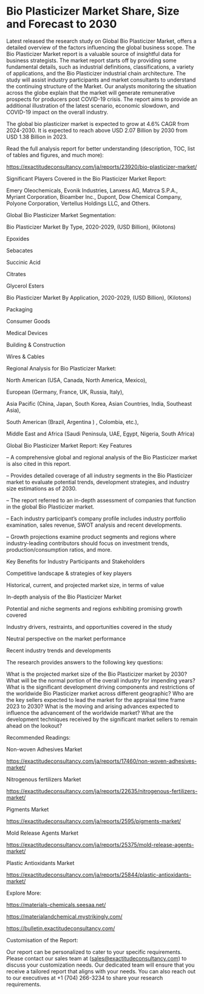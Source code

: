 # Bio Plasticizer Market Share, Size and Forecast to 2030

Latest released the research study on Global Bio Plasticizer Market, offers a detailed overview of the factors influencing the global business scope. The Bio Plasticizer Market report is a valuable source of insightful data for business strategists. The market report starts off by providing some fundamental details, such as industrial definitions, classifications, a variety of applications, and the Bio Plasticizer industrial chain architecture. The study will assist industry participants and market consultants to understand the continuing structure of the Market. Our analysts monitoring the situation across the globe explain that the market will generate remunerative prospects for producers post COVID-19 crisis. The report aims to provide an additional illustration of the latest scenario, economic slowdown, and COVID-19 impact on the overall industry.

The global bio plasticizer market is expected to grow at 4.6% CAGR from 2024-2030. It is expected to reach above USD 2.07 Billion by 2030 from USD 1.38 Billion in 2023.

Read the full analysis report for better understanding (description, TOC, list of tables and figures, and much more):

https://exactitudeconsultancy.com/ja/reports/23920/bio-plasticizer-market/

Significant Players Covered in the Bio Plasticizer Market Report:

Emery Oleochemicals, Evonik Industries, Lanxess AG, Matrca S.P.A., Myriant Corporation, Bioamber Inc., Dupont, Dow Chemical Company, Polyone Corporation, Vertellus Holdings LLC, and Others.

Global Bio Plasticizer Market Segmentation:

Bio Plasticizer Market By Type, 2020-2029, (USD Billion), (Kilotons)

Epoxides

Sebacates

Succinic Acid

Citrates

Glycerol Esters

Bio Plasticizer Market By Application, 2020-2029, (USD Billion), (Kilotons)

Packaging

Consumer Goods

Medical Devices

Building & Construction

Wires & Cables

Regional Analysis for Bio Plasticizer Market:

North American (USA, Canada, North America, Mexico),

European (Germany, France, UK, Russia, Italy),

Asia Pacific (China, Japan, South Korea, Asian Countries, India, Southeast Asia),

South American (Brazil, Argentina ) , Colombia, etc.),

Middle East and Africa (Saudi Peninsula, UAE, Egypt, Nigeria, South Africa)

Global Bio Plasticizer Market Report: Key Features

– A comprehensive global and regional analysis of the Bio Plasticizer market is also cited in this report.

– Provides detailed coverage of all industry segments in the Bio Plasticizer market to evaluate potential trends, development strategies, and industry size estimations as of 2030.

– The report referred to an in-depth assessment of companies that function in the global Bio Plasticizer market.

– Each industry participant’s company profile includes industry portfolio examination, sales revenue, SWOT analysis and recent developments.

– Growth projections examine product segments and regions where industry-leading contributors should focus on investment trends, production/consumption ratios, and more.

Key Benefits for Industry Participants and Stakeholders

Competitive landscape & strategies of key players

Historical, current, and projected market size, in terms of value

In-depth analysis of the Bio Plasticizer Market

Potential and niche segments and regions exhibiting promising growth covered

Industry drivers, restraints, and opportunities covered in the study

Neutral perspective on the market performance

Recent industry trends and developments

The research provides answers to the following key questions:

What is the projected market size of the Bio Plasticizer market by 2030?
What will be the normal portion of the overall industry for impending years?
What is the significant development driving components and restrictions of the worldwide Bio Plasticizer market across different geographic?
Who are the key sellers expected to lead the market for the appraisal time frame 2023 to 2030?
What is the moving and arising advances expected to influence the advancement of the worldwide market?
What are the development techniques received by the significant market sellers to remain ahead on the lookout?

Recommended Readings:

Non-woven Adhesives Market

https://exactitudeconsultancy.com/ja/reports/17460/non-woven-adhesives-market/

Nitrogenous fertilizers Market

https://exactitudeconsultancy.com/ja/reports/22635/nitrogenous-fertilizers-market/

Pigments Market

https://exactitudeconsultancy.com/ja/reports/2595/pigments-market/

Mold Release Agents Market

https://exactitudeconsultancy.com/ja/reports/25375/mold-release-agents-market/

Plastic Antioxidants Market

https://exactitudeconsultancy.com/ja/reports/25844/plastic-antioxidants-market/

Explore More:

https://materials-chemicals.seesaa.net/

https://materialandchemical.mystrikingly.com/

https://bulletin.exactitudeconsultancy.com/

Customisation of the Report:

Our report can be personalized to cater to your specific requirements. Please contact our sales team at (sales@exactitudeconsultancy.com) to discuss your customization needs. Our dedicated team will ensure that you receive a tailored report that aligns with your needs. You can also reach out to our executives at +1 (704) 266-3234 to share your research requirements.
